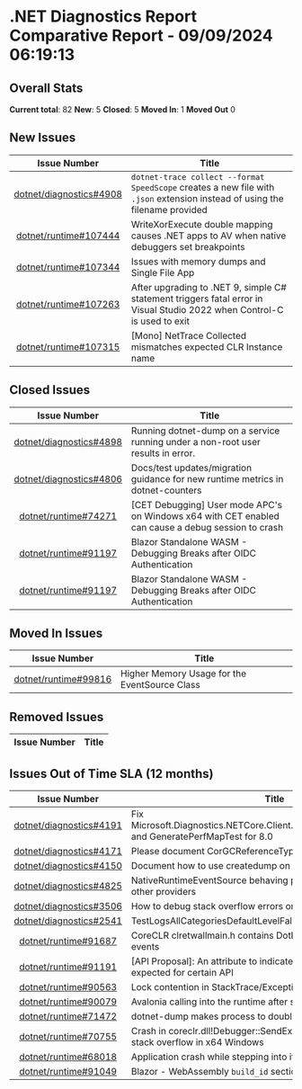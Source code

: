 # .NET Diagnostics Report Comparative Report - 09/09/2024 06:19:13

## Overall Stats

**Current total**: 82
**New**: 5
**Closed**: 5
**Moved In**: 1
**Moved Out** 0

## New Issues

| **Issue Number** | **Title** |
| :--------------: | --------- |
| [dotnet/diagnostics#4908](https://github.com/dotnet/diagnostics/issues/4908) | `dotnet-trace collect --format SpeedScope` creates a new file with `.json` extension instead of using the filename provided |
| [dotnet/runtime#107444](https://github.com/dotnet/runtime/issues/107444) | WriteXorExecute double mapping causes .NET apps to AV when native debuggers set breakpoints |
| [dotnet/runtime#107344](https://github.com/dotnet/runtime/issues/107344) | Issues with memory dumps and Single File App |
| [dotnet/runtime#107263](https://github.com/dotnet/runtime/issues/107263) | After upgrading to .NET 9, simple C# statement triggers fatal error in Visual Studio 2022 when Control-C is used to exit |
| [dotnet/runtime#107315](https://github.com/dotnet/runtime/issues/107315) | [Mono] NetTrace Collected mismatches expected CLR Instance name |

## Closed Issues

| **Issue Number** | **Title** |
| :--------------: | --------- |
| [dotnet/diagnostics#4898](https://github.com/dotnet/diagnostics/issues/4898) | Running dotnet-dump on a service running under a non-root user results in error. |
| [dotnet/diagnostics#4806](https://github.com/dotnet/diagnostics/issues/4806) | Docs/test updates/migration guidance for new runtime metrics in dotnet-counters |
| [dotnet/runtime#74271](https://github.com/dotnet/runtime/issues/74271) | [CET Debugging] User mode APC's on Windows x64 with CET enabled can cause a debug session to crash  |
| [dotnet/runtime#91197](https://github.com/dotnet/runtime/issues/91197) | Blazor Standalone WASM - Debugging Breaks after OIDC Authentication |
| [dotnet/runtime#91197](https://github.com/dotnet/runtime/issues/91197) | Blazor Standalone WASM - Debugging Breaks after OIDC Authentication |

## Moved In Issues

| **Issue Number** | **Title** |
| :--------------: | --------- |
| [dotnet/runtime#99816](https://github.com/dotnet/runtime/issues/99816) | Higher Memory Usage for the EventSource Class |

## Removed Issues

| **Issue Number** | **Title** |
| :--------------: | --------- |

## Issues Out of Time SLA (12 months)

| **Issue Number** | **Title** |
| :--------------: | --------- |
| [dotnet/diagnostics#4191](https://github.com/dotnet/diagnostics/issues/4191) | Fix Microsoft.Diagnostics.NETCore.Client.PerMapTests.GenerateAllTest and GeneratePerfMapTest for 8.0 |
| [dotnet/diagnostics#4171](https://github.com/dotnet/diagnostics/issues/4171) | Please document CorGCReferenceType::CorHandleWeakWinRT |
| [dotnet/diagnostics#4150](https://github.com/dotnet/diagnostics/issues/4150) | Document how to use createdump on native AOT apps |
| [dotnet/diagnostics#4825](https://github.com/dotnet/diagnostics/issues/4825) | NativeRuntimeEventSource behaving poorly in conjunction with other providers |
| [dotnet/diagnostics#3506](https://github.com/dotnet/diagnostics/issues/3506) | How to debug stack overflow errors on Windows |
| [dotnet/diagnostics#2541](https://github.com/dotnet/diagnostics/issues/2541) | TestLogsAllCategoriesDefaultLevelFallback fails frequently |
| [dotnet/runtime#91687](https://github.com/dotnet/runtime/issues/91687) | CoreCLR clretwallmain.h contains DotNETRuntimeMonoProfiler events |
| [dotnet/runtime#91191](https://github.com/dotnet/runtime/issues/91191) | [API Proposal]: An attribute to indicate boxed value type is not expected for certain API |
| [dotnet/runtime#90563](https://github.com/dotnet/runtime/issues/90563) | Lock contention in StackTrace/Exception.ToString() |
| [dotnet/runtime#90079](https://github.com/dotnet/runtime/issues/90079) | Avalonia calling into the runtime after shut down |
| [dotnet/runtime#71472](https://github.com/dotnet/runtime/issues/71472) | dotnet-dump makes process to double its used memory and fails |
| [dotnet/runtime#70755](https://github.com/dotnet/runtime/issues/70755) | Crash in coreclr.dll!Debugger::SendException while processing stack overflow in x64 Windows |
| [dotnet/runtime#68018](https://github.com/dotnet/runtime/issues/68018) | Application crash while stepping into if 'justMyCode' is disabled |
| [dotnet/runtime#91049](https://github.com/dotnet/runtime/issues/91049) | Blazor - WebAssembly `build_id` section |

